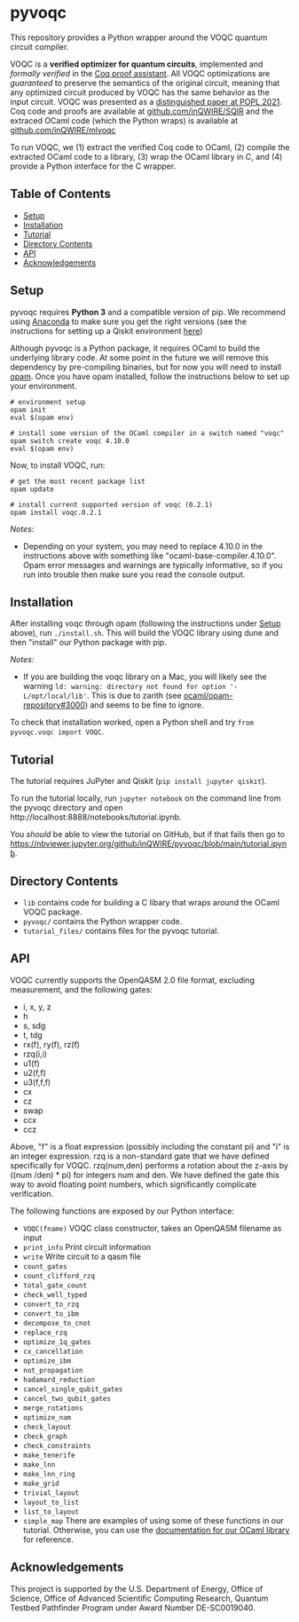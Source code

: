 # pyvoqc

This repository provides a Python wrapper around the VOQC quantum circuit compiler.

VOQC is a **verified optimizer for quantum circuits**, implemented and *formally verified* in the [Coq proof assistant](https://coq.inria.fr/). All VOQC optimizations are *guaranteed* to preserve the semantics of the original circuit, meaning that any optimized circuit produced by VOQC has the same behavior as the input circuit. VOQC was presented as a [distinguished paper at POPL 2021](https://arxiv.org/abs/1912.02250). Coq code and proofs are available at [github.com/inQWIRE/SQIR](https://github.com/inQWIRE/SQIR) and the extraced OCaml code (which the Python wraps) is available at [github.com/inQWIRE/mlvoqc](https://github.com/inQWIRE/mlvoqc)

To run VOQC, we (1) extract the verified Coq code to OCaml, (2) compile the extracted OCaml code to a library, (3) wrap the OCaml library in C, and (4) provide a Python interface for the C wrapper.

## Table of Contents

* [Setup](#setup)
* [Installation](#installation)
* [Tutorial](#tutorial)
* [Directory Contents](#directory-contents)
* [API](#api)
* [Acknowledgements](#acknowledgements)

## Setup

pyvoqc requires **Python 3** and a compatible version of pip. We recommend using [Anaconda](https://www.anaconda.com/products/individual) to make sure you get the right versions (see the instructions for setting up a Qiskit environment [here](https://qiskit.org/documentation/getting_started.html))

Although pyvoqc is a Python package, it requires OCaml to build the underlying library code. At some point in the future we will remove this dependency by pre-compiling binaries, but for now you will need to install [opam](https://opam.ocaml.org/doc/Install.html). Once you have opam installed, follow the instructions below to set up your environment.
```
# environment setup
opam init
eval $(opam env)

# install some version of the OCaml compiler in a switch named "voqc"
opam switch create voqc 4.10.0
eval $(opam env)
```

Now, to install VOQC, run:
```
# get the most recent package list
opam update

# install current supported version of voqc (0.2.1)
opam install voqc.0.2.1
```

*Notes*:
* Depending on your system, you may need to replace 4.10.0 in the instructions above with something like "ocaml-base-compiler.4.10.0". Opam error messages and warnings are typically informative, so if you run into trouble then make sure you read the console output.

## Installation

After installing voqc through opam (following the instructions under [Setup](#setup) above), run `./install.sh`. This will build the VOQC library using dune and then "install" our Python package with pip.

*Notes:*
* If you are building the voqc library on a Mac, you will likely see the warning `ld: warning: directory not found for option '-L/opt/local/lib'`. This is due to zarith (see [ocaml/opam-repository#3000](https://github.com/ocaml/opam-repository/issues/3000)) and seems to be fine to ignore.

To check that installation worked, open a Python shell and try `from pyvoqc.voqc import VOQC`.

## Tutorial

The tutorial requires JuPyter and Qiskit (`pip install jupyter qiskit`). 

To run the tutorial locally, run `jupyter notebook` on the command line from the pyvoqc directory and open http://localhost:8888/notebooks/tutorial.ipynb. 

You *should* be able to view the tutorial on GitHub, but if that fails then go to https://nbviewer.jupyter.org/github/inQWIRE/pyvoqc/blob/main/tutorial.ipynb.

## Directory Contents

* `lib` contains code for building a C libary that wraps around the OCaml VOQC package.
* `pyvoqc/` contains the Python wrapper code.
* `tutorial_files/` contains files for the pyvoqc tutorial.

## API

VOQC currently supports the OpenQASM 2.0 file format, excluding measurement, and the following gates:
* i, x, y, z
* h
* s, sdg
* t, tdg
* rx(f), ry(f), rz(f)
* rzq(i,i)
* u1(f)
* u2(f,f)
* u3(f,f,f)
* cx
* cz
* swap
* ccx
* ccz

Above, "f" is a float expression (possibly including the constant pi) and "i" is an integer expression. rzq is a non-standard gate that we have defined specifically for VOQC. rzq(num,den) performs a rotation about the z-axis by ((num /den) * pi) for integers num and den. We have defined the gate this way to avoid floating point numbers, which significantly complicate verification. 

The following functions are exposed by our Python interface:
* `VOQC(fname)` VOQC class constructor, takes an OpenQASM filename as input
* `print_info` Print circuit information
* `write` Write circuit to a qasm file
* `count_gates`
* `count_clifford_rzq`
* `total_gate_count`
* `check_well_typed`
* `convert_to_rzq`
* `convert_to_ibm`
* `decompose_to_cnot`
* `replace_rzq`
* `optimize_1q_gates`
* `cx_cancellation`
* `optimize_ibm`
* `not_propagation`
* `hadamard_reduction`
* `cancel_single_qubit_gates`
* `cancel_two_qubit_gates`
* `merge_rotations`
* `optimize_nam`
* `check_layout`
* `check_graph`
* `check_constraints`
* `make_tenerife`
* `make_lnn`
* `make_lnn_ring`
* `make_grid`
* `trivial_layout`
* `layout_to_list`
* `list_to_layout`
* `simple_map`
There are examples of using some of these functions in our tutorial. Otherwise, you can use the [documentation for our OCaml library](https://inqwire.github.io/mlvoqc/voqc/Voqc/index.html) for reference.

## Acknowledgements

This project is supported by the U.S. Department of Energy, Office of Science, Office of Advanced Scientific Computing Research, Quantum Testbed Pathfinder Program under Award Number DE-SC0019040.
